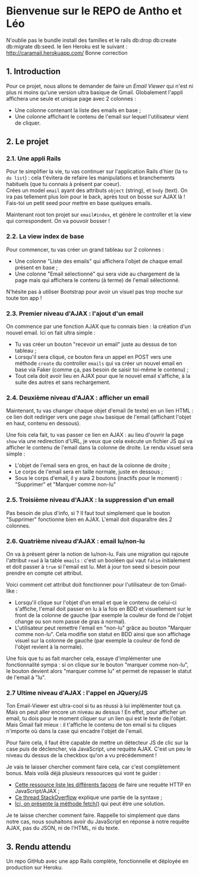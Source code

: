 # Bienvenue sur le REPO de Antho et Léo

N'oublie pas le bundle install des familles et le rails db:drop db:create db:migrate db:seed.
le lien Heroku est le suivant : http://caramail.herokuapp.com/
Bonne correction

<h2>1. Introduction</h2>

<p>Pour ce projet, nous allons te demander de faire un <em>Email Viewer</em> qui n'est ni plus ni moins qu'une version ultra basique de Gmail. Globalement l'appli affichera une seule et unique page avec 2 colonnes :</p>

<ul>
  <li>Une colonne contenant la liste des emails en base ;</li>
  <li>Une colonne affichant le contenu de l'email sur lequel l'utilisateur vient de cliquer.</li>
</ul>

<h2>2. Le projet</h2>
<h3>2.1. Une appli Rails</h3>
<p>Pour te simplifier la vie, tu vas continuer sur l'application Rails d'hier (la <code>to do list</code>) : cela t'évitera de refaire les manipulations et branchements habituels (que tu connais à présent par coeur). <br>
Crées un model <code>email</code> ayant des attributs <code>object</code> (string), et <code>body</code> (text). On ira pas tellement plus loin pour le back, après tout on bosse sur AJAX là ! Fais-toi un petit seed pour mettre en base quelques emails.</p>

<p>Maintenant root ton projet sur <code>email#index</code>, et génère le controller et la view qui correspondent. On va pouvoir bosser !</p>

<h3>2.2. La view index de base</h3>
<p>Pour commencer, tu vas créer un grand tableau sur 2 colonnes :</p>
<ul>
  <li>Une colonne "Liste des emails" qui affichera l'objet de chaque email présent en base ;</li>
  <li>Une colonne "Email sélectionné" qui sera vide au chargement de la page mais qui affichera le contenu (à terme) de l'email sélectionné.</li>
</ul>

<p>N'hésite pas à utiliser Bootstrap pour avoir un visuel pas trop moche sur toute ton app !</p>

<h3>2.3. Premier niveau d'AJAX : l'ajout d'un email</h3>
<p>On commence par une fonction AJAX que tu connais bien : la création d'un nouvel email. Ici on fait ultra simple :</p>

<ul>
  <li>Tu vas créer un bouton "recevoir un email" juste au dessus de ton tableau ;</li>
  <li>Lorsqu'il sera cliqué, ce bouton fera un appel en POST vers une méthode <code>create</code> du controller <code>emails</code> qui va créer un nouvel email en base via Faker (comme ça, pas besoin de saisir toi-même le contenu) ;</li>
  <li>Tout cela doit avoir lieu en AJAX pour que le nouvel email s'affiche, à la suite des autres et sans rechargement.</li>
</ul>

<h3>2.4. Deuxième niveau d'AJAX : afficher un email</h3>
<p>Maintenant, tu vas changer chaque objet d'email (le texte) en un lien HTML : ce lien doit rediriger vers une page <code>show</code> basique de l'email (affichant l'objet en haut, contenu en dessous).</p>

<p>Une fois cela fait, tu vas passer ce lien en AJAX : au lieu d'ouvrir la page <code>show</code> via une redirection d'URL, je veux que cela exécute un fichier JS qui va afficher le contenu de l'email dans la colonne de droite. Le rendu visuel sera simple :</p>
<ul>
  <li>L'objet de l'email sera en gros, en haut de la colonne de droite ;</li>
  <li>Le corps de l'email sera en taille normale, juste en dessous ;</li>
  <li>Sous le corps d'email, il y aura 2 boutons (inactifs pour le moment) : "Supprimer" et "Marquer comme non-lu"</li>
</ul>

<h3>2.5. Troisième niveau d'AJAX : la suppression d'un email</h3>
<p>Pas besoin de plus d'info, si ? Il faut tout simplement que le bouton "Supprimer" fonctionne bien en AJAX. L'email doit disparaître des 2 colonnes.</p>

<h3>2.6. Quatrième niveau d'AJAX : email lu/non-lu</h3>
<p>On va à présent gérer la notion de lu/non-lu. Fais une migration qui rajoute l'attribut <code>read</code> à la table <code>emails</code> : c'est un booléen qui vaut <code>false</code> initialement et doit passer à <code>true</code> si l'email est lu. Met à jour ton seed si besoin pour prendre en compte cet attribut.</p>
<p>Voici comment cet attribut doit fonctionner pour l'utilisateur de ton Gmail-like :</p>

<ul>
  <li>Lorsqu'il clique sur l'objet d'un email et que le contenu de celui-ci s'affiche, l'email doit passer en lu à la fois en BDD et visuellement sur le front de la colonne de gauche (par exemple la couleur de fond de l'objet change ou son nom passe de gras à normal).</li>
  <li>L'utilisateur peut remettre l'email en "non-lu" grâce au bouton "Marquer comme non-lu". Cela modifie son statut en BDD ainsi que son affichage visuel sur la colonne de gauche (par exemple la couleur de fond de l'objet revient à la normale).</li>
</ul>

<p>Une fois que tu as fait marcher cela, essaye d'implémenter une fonctionnalité sympa : si on clique sur le bouton "marquer comme non-lu", le bouton devient alors "marquer comme lu" et permet de repasser le statut de l'email à "lu".</p>

<h3>2.7 Ultime niveau d'AJAX : l'appel en JQuery/JS</h3>
<p>Ton Email-Viewer est ultra-cool si tu as réussi à lui implémenter tout ça. Mais on peut aller encore un niveau au dessus ! En effet, pour afficher un email, tu dois pour le moment cliquer sur un lien qui est le texte de l'objet. Mais Gmail fait mieux : il t'affiche le contenu de ton email si tu cliques n'importe où dans la case qui encadre l'objet de l'email.</p>

<p>Pour faire cela, il faut être capable de mettre un détecteur JS de clic sur la case puis de déclencher, via JavaScript, une requête AJAX. C'est un peu le niveau du dessus de la checkbox qu'on a vu précédemment !</p>

<p>Je vais te laisser chercher comment faire cela, car c'est complètement bonus. Mais voilà déjà plusieurs ressources qui vont te guider :</p>

<ul>
  <li><a href="https://medium.freecodecamp.org/here-is-the-most-popular-ways-to-make-an-http-request-in-javascript-954ce8c95aaa" target="_blank">Cette ressource liste les différents façons</a> de faire une requête HTTP en JavaScript/AJAX ;</li>
  <li><a href="https://stackoverflow.com/questions/8567114/how-to-make-an-ajax-call-without-jquery" target="_blank">Ce thread StackOverflow</a> explique une partie de la syntaxe ;</li>
  <li><a href="https://medium.freecodecamp.org/a-practical-es6-guide-on-how-to-perform-http-requests-using-the-fetch-api-594c3d91a547" target="_blank">Ici, on présente la méthode fetch()</a> qui peut être une solution.</li>
</ul>

<p>Je te laisse chercher comment faire. Rappelle toi simplement que dans notre cas, nous souhaitons avoir du JavaScript en réponse à notre requête AJAX, pas du JSON, ni de l'HTML, ni du texte.</p>

<h2>3. Rendu attendu</h2>
<p>Un repo GitHub avec une app Rails complète, fonctionnelle et déployée en production sur Heroku.</p>

